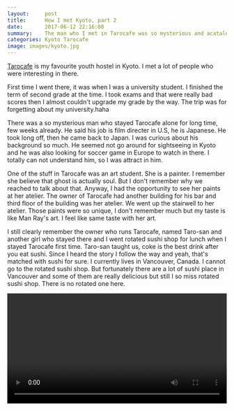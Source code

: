 ```yaml
---
layout:     post
title:      How I met Kyoto, part 2
date:       2017-06-12 22:16:00
summary:    The man who I met in Tarocafe was so mysterious and acatalepsy for me.
categories: Kyoto Tarocafe
image: images/kyoto.jpg
---
```


[Tarocafe](http://tarocafe.jp/en) is my favourite youth hostel in Kyoto. I met a lot of people who were interesting in there.


First time I went there, it was when I was a university student. I finished the term of second grade at the time. I took exams and that were really bad scores then I almost couldn't upgrade my grade by the way. The trip was for forgetting about my university.haha


There was a so mysterious man who stayed Tarocafe alone for long time, few weeks already. He said his job is film directer in U.S, he is Japanese. He took long off, then he came back to Japan. I was curious about his background so much. He seemed not go around for sightseeing in Kyoto and he was also looking for soccer game in Europe to watch in there. I totally can not understand him, so I was attract in him.


One of the stuff in Tarocafe was an art student. She is a painter. I remember she believe that ghost is actually soul. But I don't remember why we reached to talk about that. Anyway, I had the opportunity to see her paints at her atelier. The owner of Tarocafe had another building for his bar and third floor of the building was her atelier. We went up the stairwell to her atelier. Those paints were so unique, I don't remember much but my taste is like Man Ray's art. I feel like same taste with her art.


I still clearly remember the owner who runs Tarocafe, named Taro-san and another girl who stayed there and I went rotated sushi shop for lunch when I stayed Tarocafe first time.
Taro-san taught us, coke is the best drink after you eat sushi. Since I heard the story I follow the way and yeah, that's matched with sushi for sure.
I currently lives in Vancouver, Canada. I cannot go to the rotated sushi shop. But fortunately there are a lot of sushi place in Vancouver and some of them are really delicious but still I so miss rotated sushi shop. There is no rotated one here.

<video controls="controls" width="100%" name="tarocafe" src="https://ikuto0608.github.io/images/tarocafe.mov"></video>
